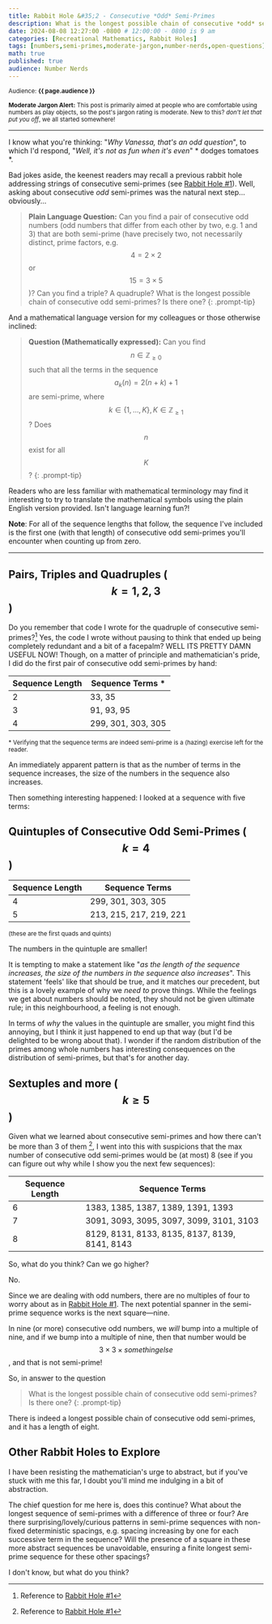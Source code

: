 ```yaml
---
title: Rabbit Hole &#35;2 - Consecutive *Odd* Semi-Primes
description: What is the longest possible chain of consecutive *odd* semi-primes?
date: 2024-08-08 12:27:00 -0800 # 12:00:00 - 0800 is 9 am
categories: [Recreational Mathematics, Rabbit Holes]
tags: [numbers,semi-primes,moderate-jargon,number-nerds,open-questions]
math: true
published: true
audience: Number Nerds
---
```

<small>Audience: <b>{{ page.audience }}</b></small>

<small><i class= "fas fa-triangle-exclamation"></i> **Moderate Jargon Alert:** This post is primarily aimed at people who are comfortable using numbers as play objects, so the post's jargon rating is moderate. New to this? *don't let that put you off*, we all started somewhere!</small>

---

I know what you're thinking: "*Why Vanessa, that's an odd question*", to which I'd respond, "*Well, it's not as fun when it's even*" * dodges tomatoes *. 

Bad jokes aside, the keenest readers may recall a previous rabbit hole addressing strings of consecutive semi-primes (see [Rabbit Hole #1](https://vanessamadu.github.io/posts/consecutive-semi-primes/)). Well, asking about consecutive *odd* semi-primes was the natural next step... obviously...

> **Plain Language Question:** Can you find a pair of consecutive odd numbers (odd numbers that differ from each other by two, e.g. 1 and 3) that are both semi-prime (have precisely two, not necessarily distinct, prime factors, e.g. $$4=2\times 2$$ or $$15 = 3\times 5$$)? Can you find a triple? A quadruple? What is the longest possible chain of consecutive odd semi-primes? Is there one?
{: .prompt-tip}

And a mathematical language version for my colleagues or those otherwise inclined:

>**Question (Mathematically expressed):** Can you find $$n\in\mathbb{Z}_{\geq 0}$$ such that all the terms in the sequence $$a_k(n) = 2(n+k)+1$$ are semi-prime, where $$k \in \{1,\dots,K\}, K\in\mathbb{Z}_{\geq 1}$$? Does $$n$$ exist for all $$K$$?
{: .prompt-tip}

Readers who are less familiar with mathematical terminology may find it interesting to try to translate the mathematical symbols using the plain English version provided. Isn't language learning fun?! 

**Note**: For all of the sequence lengths that follow, the sequence I've included is the first one (with that length) of consecutive odd semi-primes you'll encounter when counting up from zero.

--- 

## Pairs, Triples and Quadruples ($$k=1,2,3$$)

Do you remember that code I wrote for the quadruple of consecutive semi-primes?[^ref-rabbit-hole-1] Yes, the code I wrote without pausing to think that ended up being completely redundant and a bit of a facepalm? WELL ITS PRETTY DAMN USEFUL NOW! Though, on a matter of principle and mathematician's pride, I did do the first pair of consecutive odd semi-primes by hand:

|Sequence Length|Sequence Terms *|
|---------------|--------------|
|2              |33, 35         |
|3              |91, 93, 95      |
|4              |299, 301, 303, 305|

<small>* Verifying that the sequence terms are indeed semi-prime is a (hazing) exercise left for the reader.</small>

An immediately apparent pattern is that as the number of terms in the sequence increases, the size of the numbers in the sequence also increases.

Then something interesting happened: I looked at a sequence with five terms:

## Quintuples of Consecutive Odd Semi-Primes ($$k=4$$)

|Sequence Length|Sequence Terms|
|---------------|--------------|
|4              |299, 301, 303, 305|
|5              |213, 215, 217, 219, 221|

<small>(these are the first quads and quints)</small>

The numbers in the quintuple are smaller! 

It is tempting to make a statement like "*as the length of the sequence increases, the size of the numbers in the sequence also increases*". This statement 'feels' like that should be true, and it matches our precedent, but this is a lovely example of why we *need to* prove things. While the feelings we get about numbers should be noted, they should not be given ultimate rule; in this neighbourhood, a feeling is not enough. 

In terms of *why* the values in the quintuple are smaller, you might find this annoying, but I think it just happened to end up that way (but I'd be delighted to be wrong about that). I wonder if the random distribution of the primes among whole numbers has interesting consequences on the distribution of semi-primes, but that's for another day.

## Sextuples and more ($$k \geq 5$$)

Given what we learned about consecutive semi-primes and how there can't be more than 3 of them [^ref-rabbit-hole-1], I went into this with suspicions that the max number of consecutive odd semi-primes would be (at most) 8 (see if you can figure out why while I show you the next few sequences):

|Sequence Length|Sequence Terms|
|---------------|--------------|
|6              |1383, 1385, 1387, 1389, 1391, 1393|
|7              |3091, 3093, 3095, 3097, 3099, 3101, 3103|
|8              |8129, 8131, 8133, 8135, 8137, 8139, 8141, 8143|

So, what do you think? Can we go higher? 

No. 

Since we are dealing with odd numbers, there are no multiples of four to worry about as in [Rabbit Hole #1](https://vanessamadu.github.io/posts/consecutive-semi-primes/). The next potential spanner in the semi-prime sequence works is the next square—nine. 

In nine (or more) consecutive odd numbers, we *will* bump into a multiple of nine, and if we bump into a multiple of nine, then that number would be $$3\times 3 \times something else$$, and that is not semi-prime! 

So, in answer to the question

> What is the longest possible chain of consecutive odd semi-primes? Is there one?
{: .prompt-tip}

There is indeed a longest possible chain of consecutive odd semi-primes, and it has a length of eight.

## Other Rabbit Holes to Explore

I have been resisting the mathematician's urge to abstract, but if you've stuck with me this far, I doubt you'll mind me indulging in a bit of abstraction.

The chief question for me here is, does this continue? What about the longest sequence of semi-primes with a difference of three or four? Are there surprising/lovely/curious patterns in semi-prime sequences with non-fixed deterministic spacings, e.g. spacing increasing by one for each successive term in the sequence? Will the presence of a square in these more abstract sequences be unavoidable, ensuring a finite longest semi-prime sequence for these other spacings?

I don't know, but what do you think?

[^ref-rabbit-hole-1]: Reference to [Rabbit Hole #1](https://vanessamadu.github.io/posts/consecutive-semi-primes/)


